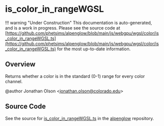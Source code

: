 # is_color_in_rangeWGSL

!!! warning "Under Construction"
    This documentation is auto-generated, and is a work in progress. Please see the source code at
    [https://github.com/phetsims/alpenglow/blob/main/js/webgpu/wgsl/color/is_color_in_rangeWGSL.ts](https://github.com/phetsims/alpenglow/blob/main/js/webgpu/wgsl/color/is_color_in_rangeWGSL.ts) for the most up-to-date information.

## Overview

Returns whether a color is in the standard (0-1) range for every color channel.

@author Jonathan Olson &lt;jonathan.olson@colorado.edu&gt;



## Source Code

See the source for [is_color_in_rangeWGSL.ts](https://github.com/phetsims/alpenglow/blob/main/js/webgpu/wgsl/color/is_color_in_rangeWGSL.ts) in the [alpenglow](https://github.com/phetsims/alpenglow) repository.
